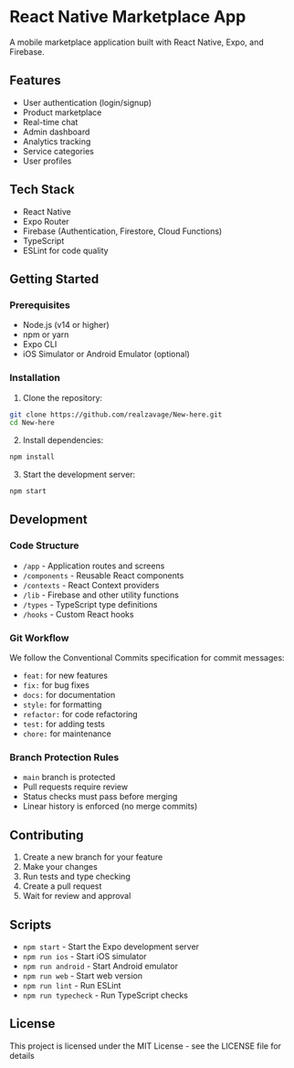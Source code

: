 # React Native Marketplace App

A mobile marketplace application built with React Native, Expo, and Firebase.

## Features

- User authentication (login/signup)
- Product marketplace
- Real-time chat
- Admin dashboard
- Analytics tracking
- Service categories
- User profiles

## Tech Stack

- React Native
- Expo Router
- Firebase (Authentication, Firestore, Cloud Functions)
- TypeScript
- ESLint for code quality

## Getting Started

### Prerequisites

- Node.js (v14 or higher)
- npm or yarn
- Expo CLI
- iOS Simulator or Android Emulator (optional)

### Installation

1. Clone the repository:
```bash
git clone https://github.com/realzavage/New-here.git
cd New-here
```

2. Install dependencies:
```bash
npm install
```

3. Start the development server:
```bash
npm start
```

## Development

### Code Structure

- `/app` - Application routes and screens
- `/components` - Reusable React components
- `/contexts` - React Context providers
- `/lib` - Firebase and other utility functions
- `/types` - TypeScript type definitions
- `/hooks` - Custom React hooks

### Git Workflow

We follow the Conventional Commits specification for commit messages:
- `feat:` for new features
- `fix:` for bug fixes
- `docs:` for documentation
- `style:` for formatting
- `refactor:` for code refactoring
- `test:` for adding tests
- `chore:` for maintenance

### Branch Protection Rules

- `main` branch is protected
- Pull requests require review
- Status checks must pass before merging
- Linear history is enforced (no merge commits)

## Contributing

1. Create a new branch for your feature
2. Make your changes
3. Run tests and type checking
4. Create a pull request
5. Wait for review and approval

## Scripts

- `npm start` - Start the Expo development server
- `npm run ios` - Start iOS simulator
- `npm run android` - Start Android emulator
- `npm run web` - Start web version
- `npm run lint` - Run ESLint
- `npm run typecheck` - Run TypeScript checks

## License

This project is licensed under the MIT License - see the LICENSE file for details

